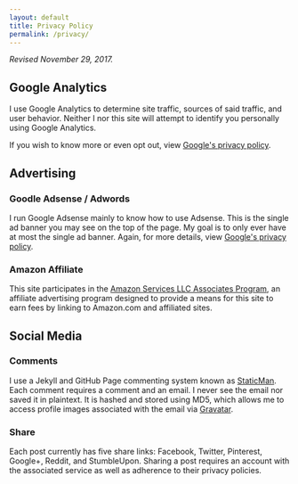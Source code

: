```yaml
---
layout: default
title: Privacy Policy
permalink: /privacy/
---
```


*Revised November 29, 2017.*

## Google Analytics

I use Google Analytics to determine site traffic, sources of said traffic, and user behavior. Neither I nor this site will attempt to identify you personally using Google Analytics.

If you wish to know more or even opt out, view [Google's privacy policy](http://www.google.com/intl/en/policies/privacy/).

## Advertising

### Goodle Adsense / Adwords

I run Google Adsense mainly to know how to use Adsense. This is the single ad banner you may see on the top of the page. My goal is to only ever have at most the single ad banner. Again, for more details, view [Google's privacy policy](http://www.google.com/intl/en/policies/privacy/).

### Amazon Affiliate

This site participates in the [Amazon Services LLC Associates Program](https://affiliate-program.amazon.com/help/operating/agreement), an affiliate advertising program designed to provide a means for this site to earn fees by linking to Amazon.com and affiliated sites.

## Social Media

### Comments

I use a Jekyll and GitHub Page commenting system known as [StaticMan](https://hendrixjoseph.github.io/new-commenting-system-staticman/). Each comment requires a comment and an email. I never see the email nor saved it in plaintext. It is hashed and stored using MD5, which allows me to access profile images associated with the email via [Gravatar](https://www.gravatar.com).

### Share

Each post currently has five share links: Facebook, Twitter, Pinterest, Google+, Reddit, and StumbleUpon. Sharing a post requires an account with the associated service as well as adherence to their privacy policies.
